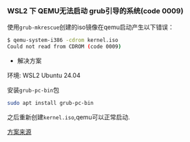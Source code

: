 ### WSL2 下 QEMU无法启动 grub引导的系统(code 0009)

使用`grub-mkrescue`创建的iso镜像在qemu启动产生以下错误：
```bash
$ qemu-system-i386 -cdrom kernel.iso
Could not read from CDROM (code 0009)
```

- 解决方案

环境: WSL2 Ubuntu 24.04

安装`grub-pc-bin`包
```bash
sudo apt install grub-pc-bin
```
之后重新创建`kernel.iso`,qemu可以正常启动.

[方案来源](https://github.com/microsoft/WSL/issues/1043)